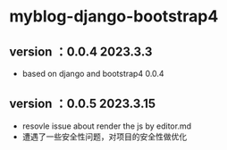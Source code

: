 # myblog-django-bootstrap4


##  version ：0.0.4 2023.3.3
- based on django and bootstrap4  0.0.4
##  version ：0.0.5 2023.3.15
- resovle issue about render the js by editor.md 
- 遭遇了一些安全性问题，对项目的安全性做优化